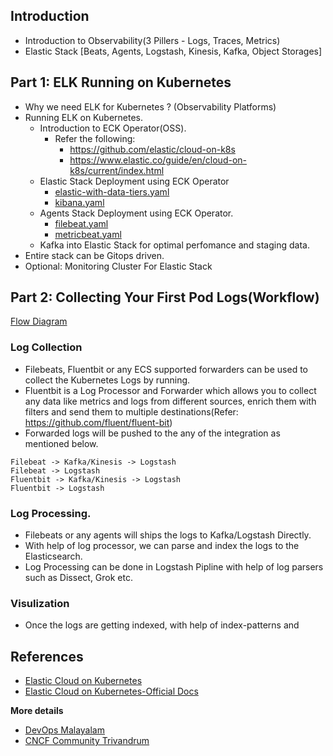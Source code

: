 ## Introduction

* Introduction to Observability(3 Pillers - Logs, Traces, Metrics)
* Elastic Stack [Beats, Agents, Logstash, Kinesis, Kafka, Object Storages]

## Part 1: ELK Running on Kubernetes

- Why we need ELK for Kubernetes ? (Observability Platforms)
- Running ELK on Kubernetes.
  * Introduction to ECK Operator(OSS).
    - Refer the following:
      * https://github.com/elastic/cloud-on-k8s
      * https://www.elastic.co/guide/en/cloud-on-k8s/current/index.html
  * Elastic Stack Deployment using ECK Operator     
    - [elastic-with-data-tiers.yaml](https://github.com/JESWINKNINAN/friendly-kubernetes/blob/main/ELK-For-Kubernetes(Observability)/elastic-with-data-tiers.yaml)
    - [kibana.yaml](https://github.com/JESWINKNINAN/friendly-kubernetes/blob/main/ELK-For-Kubernetes(Observability)/kibana.yaml)
  * Agents Stack Deployment using ECK Operator.
    - [filebeat.yaml](https://github.com/JESWINKNINAN/friendly-kubernetes/blob/main/ELK-For-Kubernetes(Observability)/filebeat.yaml)
    - [metricbeat.yaml](https://github.com/JESWINKNINAN/friendly-kubernetes/blob/main/ELK-For-Kubernetes(Observability)/metricbeat.yaml)
  * Kafka into Elastic Stack for optimal perfomance and staging data.
- Entire stack can be Gitops driven.  
- Optional: Monitoring Cluster For Elastic Stack     
  
## Part 2: Collecting Your First Pod Logs(Workflow)

[Flow Diagram](Elastic-Log.jpg)

### Log Collection
- Filebeats, Fluentbit or any ECS supported forwarders can be used to collect the Kubernetes Logs by running.
- Fluentbit is a Log Processor and Forwarder which allows you to collect any data like metrics and logs from different sources, enrich them with filters and send them to multiple destinations(Refer: https://github.com/fluent/fluent-bit)
- Forwarded logs will be pushed to the any of the integration as mentioned below. 

```
Filebeat -> Kafka/Kinesis -> Logstash
Filebeat -> Logstash
Fluentbit -> Kafka/Kinesis -> Logstash
Fluentbit -> Logstash
```

### Log Processing. 
- Filebeats or any agents will ships the logs to Kafka/Logstash Directly. 
- With help of log processor, we can parse and index the logs to the Elasticsearch.
- Log Processing can be done in Logstash Pipline with help of log parsers such as Dissect, Grok etc.


### Visulization

- Once the logs are getting indexed, with help of index-patterns and 

## References

- [Elastic Cloud on Kubernetes](https://github.com/elastic/cloud-on-k8s)
- [Elastic Cloud on Kubernetes-Official Docs](https://www.elastic.co/guide/en/cloud-on-k8s/current/index.html)

**More details**

- [DevOps Malayalam](https://devopsmalayalam.io)
- [CNCF Community Trivandrum](https://community.cncf.io/trivandrum/)
